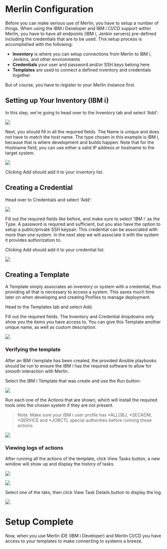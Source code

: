 #  Merlin Configuration

Before you can make serious use of Merlin, you have to setup a number of things. When using the IBM i Developer and IBM i CI/CD support within Merlin, you have to have all endpoints (IBM i, Jenkin servers) pre-defined including the credentials that are to be used. This setup process is accomplished with the following:

* **Inventory** is where you can setup connections from Merlin to IBM i, Jenkins, and other environments
* **Credentials** your user and password and/or SSH keys belong here
* **Templates** are used to connect a defined inventory and credentials together

But of course, you have to register to your Merlin instance first.

## Setting up Your Inventory (IBM i)

In this step, we're going to head over to the Inventory tab and select 'Add':

![](../images/home/home-1.png)

Next, you should fill in all the required fields. The Name is unique and does not have to match the host name. The type chosen in this example is IBM i, because that is where development and builds happen. Note that for the Hostname field, you can use either a valid IP address or hostname to the target system.

![](../images/home/home-2.png)

Clicking Add should add it to your inventory list.

## Creating a Credential

Head over to Credentials and select 'Add':

![](../images/home/home-3.png)

Fill out the required fields like before, and make sure to select 'IBM i' as the Type. A password is required and sufficient, but you also have the option to setup a public/private SSH keypair. This credential can be associated with more than one system.  In the next step we will associate it with the system it provides authorization to.

Clicking Add should add it to your credential list.

![](../images/home/home-4.png)

## Creating a Template

A Template simply associates an inventory or system with a credential, thus providing all that is necessary to access a system. This saves much time later on when developing and creating Profiles to manage deployment.

Head to the Templates tab and select Add.

Fill out the required fields. The Inventory and Credential dropdowns only show you the items you have access to. You can give this Template another unique name, as well as custom description.

![](../images/home/home-5.png)

### Verifying the template

After an IBM i template has been created, the provided Ansible playbooks should be run to ensure the IBM i has the required software to allow for smooth interaction with Merlin.

Select the IBM i Template that was create and use the Run button:

![](../images/home/home-6.png)

Run each one of the Actions that are shown, which will install the required tools onto the chosen system if they are not present.  

> Note: Make sure your IBM i user profile has *ALLOBJ, *SECADM, *SERVICE and *JOBCTL special authorities before running these actions. 

![](../images/home/home-7.png)

### Viewing logs of actions

After running all the actions of the template, click View Tasks button, a new window will show up and display the history of tasks.

![](../images/home/home-8.png)

![](../images/home/home-9.png)

Select one of the taks, then click View Task Details button to display the log.

![](../images/home/home-10.png)

# Setup Complete

Now, when you use Merlin IDE (IBM i Developer) and Merlin CI/CD you have access to your templates to make connecting to systems a breeze.

